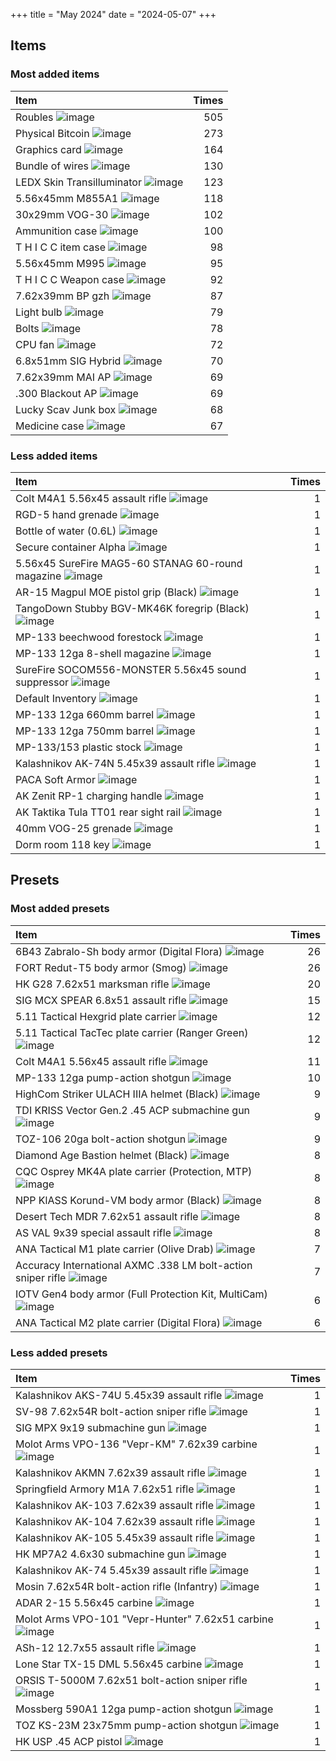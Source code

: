 +++
title = "May 2024"
date = "2024-05-07"
+++

## Items

### Most added items

| Item  | Times |
|:------|------:|
Roubles ![image](https://assets.tarkov.dev/5449016a4bdc2d6f028b456f-512.webp)|505
Physical Bitcoin ![image](https://assets.tarkov.dev/59faff1d86f7746c51718c9c-512.webp)|273
Graphics card ![image](https://assets.tarkov.dev/57347ca924597744596b4e71-512.webp)|164
Bundle of wires ![image](https://assets.tarkov.dev/5c06779c86f77426e00dd782-512.webp)|130
LEDX Skin Transilluminator ![image](https://assets.tarkov.dev/5c0530ee86f774697952d952-512.webp)|123
5.56x45mm M855A1 ![image](https://assets.tarkov.dev/54527ac44bdc2d36668b4567-512.webp)|118
30x29mm VOG-30 ![image](https://assets.tarkov.dev/5d70e500a4b9364de70d38ce-512.webp)|102
Ammunition case ![image](https://assets.tarkov.dev/5aafbde786f774389d0cbc0f-512.webp)|100
T H I C C item case ![image](https://assets.tarkov.dev/5c0a840b86f7742ffa4f2482-512.webp)|98
5.56x45mm M995 ![image](https://assets.tarkov.dev/59e690b686f7746c9f75e848-512.webp)|95
T H I C C Weapon case ![image](https://assets.tarkov.dev/5b6d9ce188a4501afc1b2b25-512.webp)|92
7.62x39mm BP gzh ![image](https://assets.tarkov.dev/59e0d99486f7744a32234762-512.webp)|87
Light bulb ![image](https://assets.tarkov.dev/5d1b392c86f77425243e98fe-512.webp)|79
Bolts ![image](https://assets.tarkov.dev/57347c5b245977448d35f6e1-512.webp)|78
CPU fan ![image](https://assets.tarkov.dev/5734779624597737e04bf329-512.webp)|72
6.8x51mm SIG Hybrid ![image](https://assets.tarkov.dev/6529243824cbe3c74a05e5c1-512.webp)|70
7.62x39mm MAI AP ![image](https://assets.tarkov.dev/601aa3d2b2bcb34913271e6d-512.webp)|69
.300 Blackout AP ![image](https://assets.tarkov.dev/5fd20ff893a8961fc660a954-512.webp)|69
Lucky Scav Junk box ![image](https://assets.tarkov.dev/5b7c710788a4506dec015957-512.webp)|68
Medicine case ![image](https://assets.tarkov.dev/5aafbcd986f7745e590fff23-512.webp)|67

### Less added items

| Item  | Times |
|:------|------:|
Colt M4A1 5.56x45 assault rifle ![image](https://assets.tarkov.dev/5447a9cd4bdc2dbd208b4567-512.webp)|1
RGD-5 hand grenade ![image](https://assets.tarkov.dev/5448be9a4bdc2dfd2f8b456a-512.webp)|1
Bottle of water (0.6L) ![image](https://assets.tarkov.dev/5448fee04bdc2dbc018b4567-512.webp)|1
Secure container Alpha ![image](https://assets.tarkov.dev/544a11ac4bdc2d470e8b456a-512.webp)|1
5.56x45 SureFire MAG5-60 STANAG 60-round magazine ![image](https://assets.tarkov.dev/544a37c44bdc2d25388b4567-512.webp)|1
AR-15 Magpul MOE pistol grip (Black) ![image](https://assets.tarkov.dev/55802f5d4bdc2dac148b458f-512.webp)|1
TangoDown Stubby BGV-MK46K foregrip (Black) ![image](https://assets.tarkov.dev/558032614bdc2de7118b4585-512.webp)|1
MP-133 beechwood forestock ![image](https://assets.tarkov.dev/55d45d3f4bdc2d972f8b456c-512.webp)|1
MP-133 12ga 8-shell magazine ![image](https://assets.tarkov.dev/55d485804bdc2d8c2f8b456b-512.webp)|1
SureFire SOCOM556-MONSTER 5.56x45 sound suppressor ![image](https://assets.tarkov.dev/55d614004bdc2d86028b4568-512.webp)|1
Default Inventory ![image](https://assets.tarkov.dev/55d7217a4bdc2d86028b456d-512.webp)|1
MP-133 12ga 660mm barrel ![image](https://assets.tarkov.dev/560836fb4bdc2d773f8b4569-512.webp)|1
MP-133 12ga 750mm barrel ![image](https://assets.tarkov.dev/560837824bdc2d57468b4568-512.webp)|1
MP-133/153 plastic stock ![image](https://assets.tarkov.dev/56083be64bdc2d20478b456f-512.webp)|1
Kalashnikov AK-74N 5.45x39 assault rifle ![image](https://assets.tarkov.dev/5644bd2b4bdc2d3b4c8b4572-512.webp)|1
PACA Soft Armor ![image](https://assets.tarkov.dev/5648a7494bdc2d9d488b4583-512.webp)|1
AK Zenit RP-1 charging handle ![image](https://assets.tarkov.dev/5648ac824bdc2ded0b8b457d-512.webp)|1
AK Taktika Tula TT01 rear sight rail ![image](https://assets.tarkov.dev/5649d9a14bdc2d79388b4580-512.webp)|1
40mm VOG-25 grenade ![image](https://assets.tarkov.dev/5656eb674bdc2d35148b457c-512.webp)|1
Dorm room 118 key ![image](https://assets.tarkov.dev/5672c92d4bdc2d180f8b4567-512.webp)|1

## Presets

### Most added presets

| Item  | Times |
|:------|------:|
6B43 Zabralo-Sh body armor (Digital Flora) ![image](https://assets.tarkov.dev/65766adc234b9f6e050a431a-512.webp)|26
FORT Redut-T5 body armor (Smog) ![image](https://assets.tarkov.dev/657669c186f11bca4106d3a5-512.webp)|26
HK G28 7.62x51 marksman rifle ![image](https://assets.tarkov.dev/6193e590069d61205d490dd8-512.webp)|20
SIG MCX SPEAR 6.8x51 assault rifle ![image](https://assets.tarkov.dev/657eb3773271d8578610fe28-512.webp)|15
5.11 Tactical Hexgrid plate carrier ![image](https://assets.tarkov.dev/6576676d86f11bca4106d37b-512.webp)|12
5.11 Tactical TacTec plate carrier (Ranger Green) ![image](https://assets.tarkov.dev/65766527303700411c0242a6-512.webp)|12
Colt M4A1 5.56x45 assault rifle ![image](https://assets.tarkov.dev/5af08cf886f774223c269184-512.webp)|11
MP-133 12ga pump-action shotgun ![image](https://assets.tarkov.dev/584148f2245977598f1ad387-512.webp)|10
HighCom Striker ULACH IIIA helmet (Black) ![image](https://assets.tarkov.dev/657120b36fe59548840cb542-512.webp)|9
TDI KRISS Vector Gen.2 .45 ACP submachine gun ![image](https://assets.tarkov.dev/5fd251ee16cac650092f5d02-512.webp)|9
TOZ-106 20ga bolt-action shotgun ![image](https://assets.tarkov.dev/5a3a859786f7747e2305e8bf-512.webp)|9
Diamond Age Bastion helmet (Black) ![image](https://assets.tarkov.dev/657fa95ae9433140ad0bafad-512.webp)|8
CQC Osprey MK4A plate carrier (Protection, MTP) ![image](https://assets.tarkov.dev/657664ae303700411c02428c-512.webp)|8
NPP KlASS Korund-VM body armor (Black) ![image](https://assets.tarkov.dev/65766278526e320fbe0357d4-512.webp)|8
Desert Tech MDR 7.62x51 assault rifle ![image](https://assets.tarkov.dev/5e035eb586f774756048ec12-512.webp)|8
AS VAL 9x39 special assault rifle ![image](https://assets.tarkov.dev/5841482e2459775a050cdda9-512.webp)|8
ANA Tactical M1 plate carrier (Olive Drab) ![image](https://assets.tarkov.dev/6576616086f11bca4106d35f-512.webp)|7
Accuracy International AXMC .338 LM bolt-action sniper rifle ![image](https://assets.tarkov.dev/62973e474bb5ab23071c2a70-512.webp)|7
IOTV Gen4 body armor (Full Protection Kit, MultiCam) ![image](https://assets.tarkov.dev/65766910303700411c0242da-512.webp)|6
ANA Tactical M2 plate carrier (Digital Flora) ![image](https://assets.tarkov.dev/6571952aacb85662e7024c01-512.webp)|6

### Less added presets

| Item  | Times |
|:------|------:|
Kalashnikov AKS-74U 5.45x39 assault rifle ![image](https://assets.tarkov.dev/584147732459775a2b6d9f12-512.webp)|1
SV-98 7.62x54R bolt-action sniper rifle ![image](https://assets.tarkov.dev/58414a16245977599247970a-512.webp)|1
SIG MPX 9x19 submachine gun ![image](https://assets.tarkov.dev/58dffca786f774083a256ab1-512.webp)|1
Molot Arms VPO-136 "Vepr-KM" 7.62x39 carbine ![image](https://assets.tarkov.dev/59ef24b986f77439987b8762-512.webp)|1
Kalashnikov AKMN 7.62x39 assault rifle ![image](https://assets.tarkov.dev/5a325c3686f7744273716c5b-512.webp)|1
Springfield Armory M1A 7.62x51 rifle ![image](https://assets.tarkov.dev/5ac4ad3686f774181345c3da-512.webp)|1
Kalashnikov AK-103 7.62x39 assault rifle ![image](https://assets.tarkov.dev/5acf7e2b86f7740874790e20-512.webp)|1
Kalashnikov AK-104 7.62x39 assault rifle ![image](https://assets.tarkov.dev/5acf7e4c86f774499a3f3bdd-512.webp)|1
Kalashnikov AK-105 5.45x39 assault rifle ![image](https://assets.tarkov.dev/5acf7e7986f774401e19c3a0-512.webp)|1
HK MP7A2 4.6x30 submachine gun ![image](https://assets.tarkov.dev/5bdb3ac186f77405f232ad22-512.webp)|1
Kalashnikov AK-74 5.45x39 assault rifle ![image](https://assets.tarkov.dev/5c0c1ce886f77401c119d014-512.webp)|1
Mosin 7.62x54R bolt-action rifle (Infantry) ![image](https://assets.tarkov.dev/5c0c1e7486f7744dba7a289b-512.webp)|1
ADAR 2-15 5.56x45 carbine ![image](https://assets.tarkov.dev/5c10fcb186f774533e5529ab-512.webp)|1
Molot Arms VPO-101 "Vepr-Hunter" 7.62x51 carbine ![image](https://assets.tarkov.dev/5c98bf9186f7740cf708c509-512.webp)|1
ASh-12 12.7x55 assault rifle ![image](https://assets.tarkov.dev/5d23467086f77443f37fc602-512.webp)|1
Lone Star TX-15 DML 5.56x45 carbine ![image](https://assets.tarkov.dev/5d4d617f86f77449c463d107-512.webp)|1
ORSIS T-5000M 7.62x51 bolt-action sniper rifle ![image](https://assets.tarkov.dev/5e0354f786f77425b53eb6c5-512.webp)|1
Mossberg 590A1 12ga pump-action shotgun ![image](https://assets.tarkov.dev/5f06d6bb4010601e3232cd22-512.webp)|1
TOZ KS-23M 23x75mm pump-action shotgun ![image](https://assets.tarkov.dev/5f6771214ef1ca4f4e1b8a06-512.webp)|1
HK USP .45 ACP pistol ![image](https://assets.tarkov.dev/619d267f36b5be1f3236f9ba-512.webp)|1
